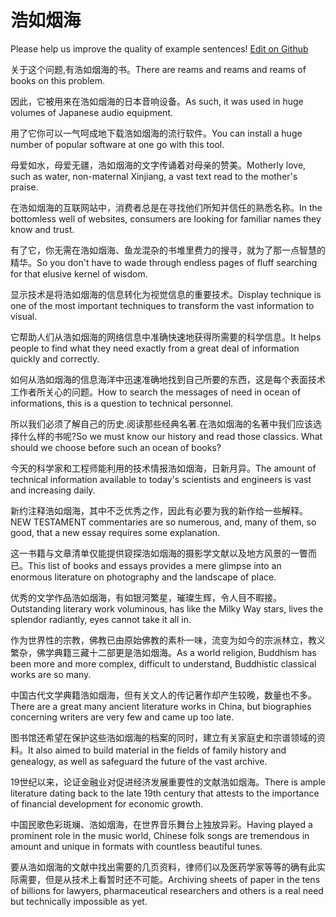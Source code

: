 # 浩如烟海

Please help us improve the quality of example sentences! [Edit on Github](https://github.com/jiyushe/jiyu-example-sentence-source/blob/main/chinese/haoruyanhai.md)

<p><span class="chinese">关于这个问题,有浩如烟海的书。</span><span class="english">There are reams and reams and reams of books on this problem.</span></p>

<p><span class="chinese">因此，它被用来在浩如烟海的日本音响设备。</span><span class="english">As such, it was used in huge volumes of Japanese audio equipment.</span></p>

<p><span class="chinese">用了它你可以一气呵成地下载浩如烟海的流行软件。</span><span class="english">You can install a huge number of popular software at one go with this tool.</span></p>

<p><span class="chinese">母爱如水，母爱无疆，浩如烟海的文字传诵着对母亲的赞美。</span><span class="english">Motherly love, such as water, non-maternal Xinjiang, a vast text read to the mother's praise.</span></p>

<p><span class="chinese">在浩如烟海的互联网站中，消费者总是在寻找他们所知并信任的熟悉名称。</span><span class="english">In the bottomless well of websites, consumers are looking for familiar names they know and trust.</span></p>

<p><span class="chinese">有了它，你无需在浩如烟海、鱼龙混杂的书堆里费力的搜寻，就为了那一点智慧的精华。</span><span class="english">So you don't have to wade through endless pages of fluff searching for that elusive kernel of wisdom.</span></p>

<p><span class="chinese">显示技术是将浩如烟海的信息转化为视觉信息的重要技术。</span><span class="english">Display technique is one of the most important techniques to transform the vast information to visual.</span></p>

<p><span class="chinese">它帮助人们从浩如烟海的网络信息中准确快速地获得所需要的科学信息。</span><span class="english">It helps people to find what they need exactly from a great deal of information quickly and correctly.</span></p>

<p><span class="chinese">如何从浩如烟海的信息海洋中迅速准确地找到自己所要的东西，这是每个表面技术工作者所关心的问题。</span><span class="english">How to search the messages of need in ocean of informations, this is a question to technical personnel.</span></p>

<p><span class="chinese">所以我们必须了解自己的历史.阅读那些经典名著.在浩如烟海的名著中我们应该选择什么样的书呢?</span><span class="english">So we must know our history and read those classics. What should we choose before such an ocean of books?</span></p>

<p><span class="chinese">今天的科学家和工程师能利用的技术情报浩如烟海，日新月异。</span><span class="english">The amount of technical information available to today's scientists and engineers is vast and increasing daily.</span></p>

<p><span class="chinese">新约注释浩如烟海，其中不乏优秀之作，因此有必要为我的新作给一些解释。</span><span class="english">NEW TESTAMENT commentaries are so numerous, and, many of them, so good, that a new essay requires some explanation.</span></p>

<p><span class="chinese">这一书籍与文章清单仅能提供窥探浩如烟海的摄影学文献以及地方风景的一瞥而已。</span><span class="english">This list of books and essays provides a mere glimpse into an enormous literature on photography and the landscape of place.</span></p>

<p><span class="chinese">优秀的文学作品浩如烟海，有如银河繁星，璀璨生辉，令人目不暇接。</span><span class="english">Outstanding literary work voluminous, has like the Milky Way stars, lives the splendor radiantly, eyes cannot take it all in.</span></p>

<p><span class="chinese">作为世界性的宗教，佛教已由原始佛教的素朴一味，流变为如今的宗派林立，教义繁杂，佛学典籍三藏十二部更是浩如烟海。</span><span class="english">As a world religion, Buddhism has been more and more complex, difficult to understand, Buddhistic classical works are so many.</span></p>

<p><span class="chinese">中国古代文学典籍浩如烟海，但有关文人的传记著作却产生较晚，数量也不多。</span><span class="english">There are a great many ancient literature works in China, but biographies concerning writers are very few and came up too late.</span></p>

<p><span class="chinese">图书馆还希望在保护这些浩如烟海的档案的同时，建立有关家庭史和宗谱领域的资料。</span><span class="english">It also aimed to build material in the fields of family history and genealogy, as well as safeguard the future of the vast archive.</span></p>

<p><span class="chinese">19世纪以来，论证金融业对促进经济发展重要性的文献浩如烟海。</span><span class="english">There is ample literature dating back to the late 19th century that attests to the importance of financial development for economic growth.</span></p>

<p><span class="chinese">中国民歌色彩斑斓、浩如烟海，在世界音乐舞台上独放异彩。</span><span class="english">Having played a prominent role in the music world, Chinese folk songs are tremendous in amount and unique in formats with countless beautiful tunes.</span></p>

<p><span class="chinese">要从浩如烟海的文献中找出需要的几页资料，律师们以及医药学家等等的确有此实际需要，但是从技术上看暂时还不可能。</span><span class="english">Archiving sheets of paper in the tens of billions for lawyers, pharmaceutical researchers and others is a real need but technically impossible as yet.</span></p>

